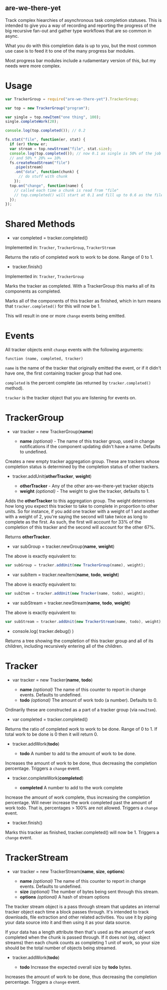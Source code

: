 ## are-we-there-yet

Track complex hiearchies of asynchronous task completion statuses. This is
intended to give you a way of recording and reporting the progress of the big
recursive fan-out and gather type workflows that are so common in async.

What you do with this completion data is up to you, but the most common use case is to
feed it to one of the many progress bar modules.

Most progress bar modules include a rudamentary version of this, but my
needs were more complex.

# Usage

```javascript
var TrackerGroup = require("are-we-there-yet").TrackerGroup;

var top = new TrackerGroup("program");

var single = top.newItem("one thing", 100);
single.completeWork(20);

console.log(top.completed()); // 0.2

fs.stat("file", function(er, stat) {
  if (er) throw er;
  var stream = top.newStream("file", stat.size);
  console.log(top.completed()); // now 0.1 as single is 50% of the job and is 20% complete
  // and 50% * 20% == 10%
  fs.createReadStream("file")
    .pipe(stream)
    .on("data", function(chunk) {
      // do stuff with chunk
    });
  top.on("change", function(name) {
    // called each time a chunk is read from "file"
    // top.completed() will start at 0.1 and fill up to 0.6 as the file is read
  });
});
```

# Shared Methods

- var completed = tracker.completed()

Implemented in: `Tracker`, `TrackerGroup`, `TrackerStream`

Returns the ratio of completed work to work to be done. Range of 0 to 1.

- tracker.finish()

Implemented in: `Tracker`, `TrackerGroup`

Marks the tracker as completed. With a TrackerGroup this marks all of its
components as completed.

Marks all of the components of this tracker as finished, which in turn means
that `tracker.completed()` for this will now be 1.

This will result in one or more `change` events being emitted.

# Events

All tracker objects emit `change` events with the following arguments:

```
function (name, completed, tracker)
```

`name` is the name of the tracker that originally emitted the event,
or if it didn't have one, the first containing tracker group that had one.

`completed` is the percent complete (as returned by `tracker.completed()` method).

`tracker` is the tracker object that you are listening for events on.

# TrackerGroup

- var tracker = new TrackerGroup(**name**)

  - **name** _(optional)_ - The name of this tracker group, used in change
    notifications if the component updating didn't have a name. Defaults to undefined.

Creates a new empty tracker aggregation group. These are trackers whose
completion status is determined by the completion status of other trackers.

- tracker.addUnit(**otherTracker**, **weight**)

  - **otherTracker** - Any of the other are-we-there-yet tracker objects
  - **weight** _(optional)_ - The weight to give the tracker, defaults to 1.

Adds the **otherTracker** to this aggregation group. The weight determines
how long you expect this tracker to take to complete in proportion to other
units. So for instance, if you add one tracker with a weight of 1 and
another with a weight of 2, you're saying the second will take twice as long
to complete as the first. As such, the first will account for 33% of the
completion of this tracker and the second will account for the other 67%.

Returns **otherTracker**.

- var subGroup = tracker.newGroup(**name**, **weight**)

The above is exactly equivalent to:

```javascript
var subGroup = tracker.addUnit(new TrackerGroup(name), weight);
```

- var subItem = tracker.newItem(**name**, **todo**, **weight**)

The above is exactly equivalent to:

```javascript
var subItem = tracker.addUnit(new Tracker(name, todo), weight);
```

- var subStream = tracker.newStream(**name**, **todo**, **weight**)

The above is exactly equivalent to:

```javascript
var subStream = tracker.addUnit(new TrackerStream(name, todo), weight);
```

- console.log( tracker.debug() )

Returns a tree showing the completion of this tracker group and all of its
children, including recursively entering all of the children.

# Tracker

- var tracker = new Tracker(**name**, **todo**)

  - **name** _(optional)_ The name of this counter to report in change
    events. Defaults to undefined.
  - **todo** _(optional)_ The amount of work todo (a number). Defaults to 0.

Ordinarily these are constructed as a part of a tracker group (via
`newItem`).

- var completed = tracker.completed()

Returns the ratio of completed work to work to be done. Range of 0 to 1. If
total work to be done is 0 then it will return 0.

- tracker.addWork(**todo**)

  - **todo** A number to add to the amount of work to be done.

Increases the amount of work to be done, thus decreasing the completion
percentage. Triggers a `change` event.

- tracker.completeWork(**completed**)

  - **completed** A number to add to the work complete

Increase the amount of work complete, thus increasing the completion percentage.
Will never increase the work completed past the amount of work todo. That is,
percentages > 100% are not allowed. Triggers a `change` event.

- tracker.finish()

Marks this tracker as finished, tracker.completed() will now be 1. Triggers
a `change` event.

# TrackerStream

- var tracker = new TrackerStream(**name**, **size**, **options**)

  - **name** _(optional)_ The name of this counter to report in change
    events. Defaults to undefined.
  - **size** _(optional)_ The number of bytes being sent through this stream.
  - **options** _(optional)_ A hash of stream options

The tracker stream object is a pass through stream that updates an internal
tracker object each time a block passes through. It's intended to track
downloads, file extraction and other related activities. You use it by piping
your data source into it and then using it as your data source.

If your data has a length attribute then that's used as the amount of work
completed when the chunk is passed through. If it does not (eg, object
streams) then each chunk counts as completing 1 unit of work, so your size
should be the total number of objects being streamed.

- tracker.addWork(**todo**)

  - **todo** Increase the expected overall size by **todo** bytes.

Increases the amount of work to be done, thus decreasing the completion
percentage. Triggers a `change` event.
